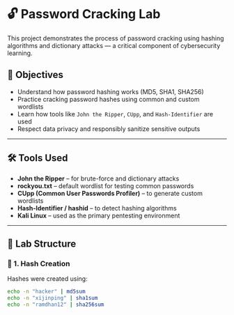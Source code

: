 # 🔓 Password Cracking Lab

This project demonstrates the process of password cracking using hashing algorithms and dictionary attacks — a critical component of cybersecurity learning.

## 🧠 Objectives

- Understand how password hashing works (MD5, SHA1, SHA256)
- Practice cracking password hashes using common and custom wordlists
- Learn how tools like `John the Ripper`, `CUpp`, and `Hash-Identifier` are used
- Respect data privacy and responsibly sanitize sensitive outputs

---

## 🛠️ Tools Used

- **John the Ripper** – for brute-force and dictionary attacks
- **rockyou.txt** – default wordlist for testing common passwords
- **CUpp (Common User Passwords Profiler)** – to generate custom wordlists
- **Hash-Identifier / hashid** – to detect hashing algorithms
- **Kali Linux** – used as the primary pentesting environment

---

## 🧪 Lab Structure

### 🔐 1. Hash Creation

Hashes were created using:
```bash
echo -n "hacker" | md5sum
echo -n "xijinping" | sha1sum
echo -n "ramdhan12" | sha256sum

